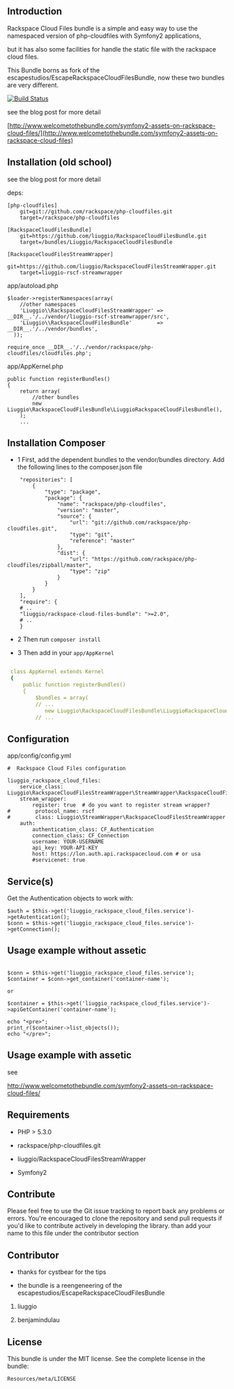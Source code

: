 Introduction
------------


Rackspace Cloud Files bundle is a simple and easy way to use the namespaced version of php-cloudfiles with Symfony2 applications,

but it has also some facilities for handle the static file with the rackspace cloud files.

This Bundle borns as fork of the escapestudios/EscapeRackspaceCloudFilesBundle, now these two bundles are very different.

[![Build Status](https://secure.travis-ci.org/liuggio/RackspaceCloudFilesBundle.png)](http://travis-ci.org/liuggio/RackspaceCloudFilesBundle)


see the blog post for more detail

[http://www.welcometothebundle.com/symfony2-assets-on-rackspace-cloud-files/](http://www.welcometothebundle.com/symfony2-assets-on-rackspace-cloud-files)


Installation (old school)
-------------------------------

see the blog post for more detail

deps:

```
[php-cloudfiles]
    git=git://github.com/rackspace/php-cloudfiles.git
    target=/rackspace/php-cloudfiles

[RackspaceCloudFilesBundle]
    git=https://github.com/liuggio/RackspaceCloudFilesBundle.git
    target=/bundles/Liuggio/RackspaceCloudFilesBundle

[RackspaceCloudFilesStreamWrapper]
    git=https://github.com/liuggio/RackspaceCloudFilesStreamWrapper.git
    target=liuggio-rscf-streamwrapper

```

app/autoload.php

```
$loader->registerNamespaces(array(
    //other namespaces
    'Liuggio\\RackspaceCloudFilesStreamWrapper' =>  __DIR__.'/../vendor/liuggio-rscf-streamwrapper/src',
    'Liuggio\\RackspaceCloudFilesBundle'        =>  __DIR__.'/../vendor/bundles',
  ));

require_once __DIR__.'/../vendor/rackspace/php-cloudfiles/cloudfiles.php';
```

app/AppKernel.php

```
public function registerBundles()
{
    return array(
        //other bundles
        new Liuggio\RackspaceCloudFilesBundle\LiuggioRackspaceCloudFilesBundle(),
    );
    ...
```

Installation Composer
-------------------------------

* 1 First, add the dependent bundles to the vendor/bundles directory. Add the following lines to the composer.json file

```
    "repositories": [
        {
            "type": "package",
            "package": {
                "name": "rackspace/php-cloudfiles",
                "version": "master",
                "source": {
                    "url": "git://github.com/rackspace/php-cloudfiles.git",
                    "type": "git",
                    "reference": "master"
                },
                "dist": {
                    "url": "https://github.com/rackspace/php-cloudfiles/zipball/master",
                    "type": "zip"
                }
            }
        }
    ],
    "require": {
    # ..
    "liuggio/rackspace-cloud-files-bundle": ">=2.0",
    # ..
    }
```

* 2 Then run `composer install`


* 3 Then add in your `app/AppKernel`

``` yaml

 class AppKernel extends Kernel
 {
     public function registerBundles()
     {
         $bundles = array(
         // ...
            new Liuggio\RackspaceCloudFilesBundle\LiuggioRackspaceCloudFilesBundle(),
         // ...

```


## Configuration

app/config/config.yml

```
#  Rackspace Cloud Files configuration

liuggio_rackspace_cloud_files:
    service_class: Liuggio\RackspaceCloudFilesStreamWrapper\StreamWrapper\RackspaceCloudFilesStreamWrapper
    stream_wrapper:
        register: true  # do you want to register stream wrapper?
#        protocol_name: rscf
#        class: Liuggio\StreamWrapper\RackspaceCloudFilesStreamWrapper
    auth:
        authentication_class: CF_Authentication
        connection_class: CF_Connection
        username: YOUR-USERNAME
        api_key: YOUR-API-KEY
        host: https://lon.auth.api.rackspacecloud.com # or usa
        #servicenet: true
```

## Service(s)

Get the Authentication objects to work with:

```
$auth = $this->get('liuggio_rackspace_cloud_files.service')->getAutentication();
$conn = $this->get('liuggio_rackspace_cloud_files.service')->getConnection();

```

## Usage example without assetic

```

$conn = $this->get('liuggio_rackspace_cloud_files.service');
$container = $conn->get_container('container-name');

or

$container = $this->get('liuggio_rackspace_cloud_files.service')->apiGetContainer('container-name');

echo "<pre>";
print_r($container->list_objects());
echo "</pre>";
```


## Usage example with assetic


see

http://www.welcometothebundle.com/symfony2-assets-on-rackspace-cloud-files/




Requirements
------------

- PHP > 5.3.0

- rackspace/php-cloudfiles.git

- liuggio/RackspaceCloudFilesStreamWrapper

- Symfony2


Contribute
----------

Please feel free to use the Git issue tracking to report back any problems or errors. You're encouraged to clone the repository and send pull requests if you'd like to contribute actively in developing the library.
than add your name to this file under the contributor section



Contributor
------------

- thanks for cystbear for the tips

- the bundle is a reengeneering of the escapestudios/EscapeRackspaceCloudFilesBundle


1. liuggio

2. benjamindulau


License
-------

This bundle is under the MIT license. See the complete license in the bundle:

    Resources/meta/LICENSE